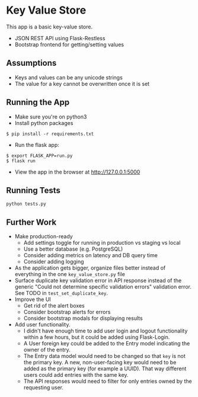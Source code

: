 # Key Value Store
This app is a basic key-value store.
* JSON REST API using Flask-Restless
* Bootstrap frontend for getting/setting values

## Assumptions
* Keys and values can be any unicode strings
* The value for a key cannot be overwritten once it is set

## Running the App
* Make sure you're on python3
* Install python packages
```
$ pip install -r requirements.txt
```
* Run the flask app:
```
$ export FLASK_APP=run.py
$ flask run
```
* View the app in the browser at http://127.0.0.1:5000

## Running Tests
```
python tests.py
```

## Further Work
* Make production-ready
  * Add settings toggle for running in production vs staging vs local
  * Use a better database (e.g. PostgreSQL)
  * Consider adding metrics on latency and DB query time
  * Consider adding logging
* As the application gets bigger, organize files better instead of everything in the one `key_value_store.py` file
* Surface duplicate key validation error in API response instead of 
the generic "Could not determine specific validation errors" validation 
error. See TODO in `test_set_duplicate_key`.
* Improve the UI
  * Get rid of the alert boxes
  * Consider bootstrap alerts for errors
  * Consider bootstrap modals for displaying results
* Add user functionality.
  * I didn't have enough time to add user login and logout functionality within a few hours, but it could be added using Flask-Login.
  * A User foreign key could be added to the Entry model indicating the owner of the entry.
  * The Entry data model would need to be changed so that `key` is not the primary key. A new, non-user-facing key would need to be added as the primary key (for example a UUID). That way different users could add entries with the same key.
  * The API responses would need to filter for only entries owned by the requesting user.